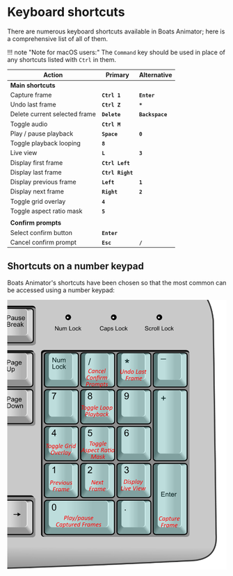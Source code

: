 # Keyboard shortcuts

There are numerous keyboard shortcuts available in Boats Animator; here is a comprehensive list of all of them.

!!! note "Note for macOS users:"
    The `Command` key should be used in place of any shortcuts listed with `Ctrl` in them.

| Action | Primary | Alternative |
|-|-|-|
| **Main shortcuts** | | |
| Capture frame | **`Ctrl 1`** | **`Enter`** |
| Undo last frame | **`Ctrl Z`** | **`*`** |
| Delete current selected frame | **`Delete`** | **`Backspace`** |
| Toggle audio | **`Ctrl M`** | |
| Play / pause playback | **`Space`** | **`0`** |
| Toggle playback looping | **`8`** | |
| Live view | **`L`** | **`3`** |
| Display first frame | **`Ctrl Left`** | |
| Display last frame | **`Ctrl Right`** | |
| Display previous frame | **`Left`** | **`1`** |
| Display next frame | **`Right`** | **`2`** |
| Toggle grid overlay | **`4`** | |
| Toggle aspect ratio mask | **`5`** | |
| | | |
| **Confirm prompts** | | |
| Select confirm button | **`Enter`** | |
| Cancel confirm prompt | **`Esc`** | **`/`** |

## Shortcuts on a number keypad

Boats Animator's shortcuts have been chosen so that the most common can be accessed using a number keypad:

![Keypad shortcuts](../img/keypad-shortcuts-min.png)
